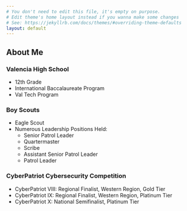 ```yaml
---
# You don't need to edit this file, it's empty on purpose.
# Edit theme's home layout instead if you wanna make some changes
# See: https://jekyllrb.com/docs/themes/#overriding-theme-defaults
layout: default
---
```


## About Me

### **Valencia High School**
- 12th Grade
- International Baccalaureate Program
- Val Tech Program


### **Boy Scouts**
- Eagle Scout
- Numerous Leadership Positions Held:
  - Senior Patrol Leader
  - Quartermaster
  - Scribe
  - Assistant Senior Patrol Leader
  - Patrol Leader


### **CyberPatriot Cybersecurity Competition**
- CyberPatriot VIII: Regional Finalist, Western Region, Gold Tier
- CyberPatriot IX: Regional Finalist, Western Region, Platinum Tier
- CyberPatriot X: National Semifinalist, Platinum Tier
